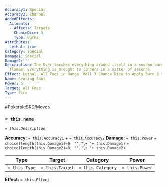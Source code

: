 ```yaml
---
Accuracy1: Special
Accuracy2: Channel
AddedEffects:
  Ailments:
  - Affects: Targets
    ChanceDice: 3
    Type: Burn2
Attributes:
  Lethal: true
Category: Special
Damage1: Special
Damage2: ''
Description: The User torches everything around itself in a sudden burst of scarlet
  flames. Everything is brought to cinders in a matter of seconds.
Effect: Lethal. All Foes in Range. Roll 3 Chance Dice to Apply Burn 2 those Affected.
Name: Searing Shot
Power: 5
Target: All Foes
Type: Fire
---
```


#PokeroleSRD/Moves

### `= this.name`
*`= this.Description`*

**Accuracy:** `= this.Accuracy1` + `= this.Accuracy2`
**Damage:** `= this.Power` `= choice(length(this.Damage1)=0, "","\+ "+ this.Damage1)` `= choice(length(this.Damage2)=0, "","\+ "+ this.Damage2)`

| Type          | Target          | Category          | Power          |
| ------------- | --------------- | ----------------  | -------------- |
| `= this.Type` | `= this.Target` | `= this.Category` | `= this.Power` | 

**Effect:** `= this.Effect`